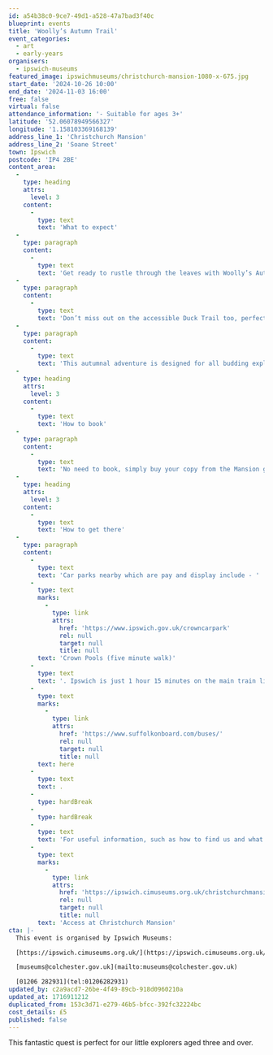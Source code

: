 ```yaml
---
id: a54b38c0-9ce7-49d1-a528-47a7bad3f40c
blueprint: events
title: 'Woolly’s Autumn Trail'
event_categories:
  - art
  - early-years
organisers:
  - ipswich-museums
featured_image: ipswichmuseums/christchurch-mansion-1080-x-675.jpg
start_date: '2024-10-26 10:00'
end_date: '2024-11-03 16:00'
free: false
virtual: false
attendance_information: '- Suitable for ages 3+'
latitude: '52.06078949566327'
longitude: '1.158103369168139'
address_line_1: 'Christchurch Mansion'
address_line_2: 'Soane Street'
town: Ipswich
postcode: 'IP4 2BE'
content_area:
  -
    type: heading
    attrs:
      level: 3
    content:
      -
        type: text
        text: 'What to expect'
  -
    type: paragraph
    content:
      -
        type: text
        text: 'Get ready to rustle through the leaves with Woolly’s Autumn Trail! Woolly is on a quest to find all the objects around the Mansion that sparkle with the essence of autumn. Join him to discover the hidden treasures, and a special surprise will be your reward!'
  -
    type: paragraph
    content:
      -
        type: text
        text: 'Don’t miss out on the accessible Duck Trail too, perfect for a gentle stroll around the ground floor.'
  -
    type: paragraph
    content:
      -
        type: text
        text: 'This autumnal adventure is designed for all budding explorers aged three and older. Pull on your boots, grab a cosy jumper, and let’s go on an enchanting expedition!'
  -
    type: heading
    attrs:
      level: 3
    content:
      -
        type: text
        text: 'How to book'
  -
    type: paragraph
    content:
      -
        type: text
        text: 'No need to book, simply buy your copy from the Mansion gift shop on arrival.'
  -
    type: heading
    attrs:
      level: 3
    content:
      -
        type: text
        text: 'How to get there'
  -
    type: paragraph
    content:
      -
        type: text
        text: 'Car parks nearby which are pay and display include - '
      -
        type: text
        marks:
          -
            type: link
            attrs:
              href: 'https://www.ipswich.gov.uk/crowncarpark'
              rel: null
              target: null
              title: null
        text: 'Crown Pools (five minute walk)'
      -
        type: text
        text: '. Ipswich is just 1 hour 15 minutes on the main train line from London to Norwich.  Arriving at Ipswich Station the museum is approximately 20 minute walk or short bus ride to the town centre. The museum is a five minute walk from Tower Ramparts bus station in the town centre - see the latest bus timetables '
      -
        type: text
        marks:
          -
            type: link
            attrs:
              href: 'https://www.suffolkonboard.com/buses/'
              rel: null
              target: null
              title: null
        text: here
      -
        type: text
        text: .
      -
        type: hardBreak
      -
        type: hardBreak
      -
        type: text
        text: 'For useful information, such as how to find us and what facilities Christchurch Mansion has, we recommend reading our Access information: '
      -
        type: text
        marks:
          -
            type: link
            attrs:
              href: 'https://ipswich.cimuseums.org.uk/christchurchmansionaccess/'
              rel: null
              target: null
              title: null
        text: 'Access at Christchurch Mansion'
cta: |-
  This event is organised by Ipswich Museums:

  [https://ipswich.cimuseums.org.uk/](https://ipswich.cimuseums.org.uk/) 

  [museums@colchester.gov.uk](mailto:museums@colchester.gov.uk)

  [01206 282931](tel:01206282931)
updated_by: c2a9acd7-26be-4f49-89cb-918d0960210a
updated_at: 1716911212
duplicated_from: 153c3d71-e279-46b5-bfcc-392fc32224bc
cost_details: £5
published: false
---
```

This fantastic quest is perfect for our little explorers aged three and over.